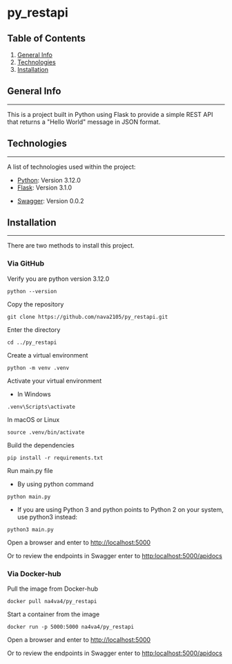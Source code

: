 # py_restapi
## Table of Contents
1. [General Info](#general-info)
2. [Technologies](#technologies)
3. [Installation](#installation)
## General Info
***
This is a project built in Python using Flask to provide a simple REST API that returns a "Hello World" message in JSON format.
## Technologies
***
A list of technologies used within the project:
* [Python](https://www.python.org): Version 3.12.0
* [Flask](https://flask.palletsprojects.com/en/stable/): Version 3.1.0
- [Swagger](https://swagger.io/docs): Version 0.0.2
## Installation
***
There are two methods to install this project.
### Via GitHub
Verify you are python version 3.12.0
```
python --version
```
Copy the repository
```
git clone https://github.com/nava2105/py_restapi.git
```
Enter the directory
```
cd ../py_restapi
```
Create a virtual environment
```
python -m venv .venv
```
Activate your virtual environment
* In Windows
```
.venv\Scripts\activate
```
In macOS or Linux
```
source .venv/bin/activate
```
Build the dependencies
```
pip install -r requirements.txt
```
Run main.py file
* By using python command
```
python main.py
```
* If you are using Python 3 and python points to Python 2 on your system, use python3 instead:
```
python3 main.py
```
Open a browser and enter to
[http://localhost:5000](http://localhost:5000)


Or to review the endpoints in Swagger enter to
[http:localhost:5000/apidocs](http:localhost:5000/apidocs)
### Via Docker-hub
Pull the image from Docker-hub
```
docker pull na4va4/py_restapi
```
Start a container from the image
```
docker run -p 5000:5000 na4va4/py_restapi
```
Open a browser and enter to
[http://localhost:5000](http://localhost:5000)


Or to review the endpoints in Swagger enter to
[http:localhost:5000/apidocs](http:localhost:5000/apidocs)